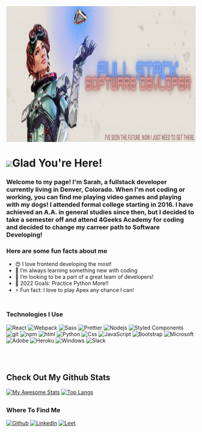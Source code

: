 <img align="center" src="banners.png" width="850" height="360"/>
<h1><img src="https://emojis.slackmojis.com/emojis/images/1643514525/5197/party_blob.gif?1643514525" width="30"/>Glad You're Here!</h1>


### Welcome to my page! I'm Sarah, a fullstack developer currently living in Denver, Colorado. When I'm not coding or working, you can find me playing video games and playing with my dogs! I attended formal college starting in 2016. I have achieved an A.A. in general studies since then, but I decided to take a semester off and attend 4Geeks Academy for coding and decided to change my carreer path to Software Developing!
### Here are some fun facts about me
- 😍 I love frontend developing the most!
- 🌱 I’m always learning something new with coding 
- 👯 I’m looking to be a part of a great team of developers!
- 🥂 2022 Goals: Practice Python More!!
- ⚡ Fun fact: I love to play Apex any chance I can!
<br></br>
<h3>Technologies I Use</h3>
<p>
  <img alt="React" src="https://img.shields.io/badge/React-20232A?style=for-the-badge&logo=react&logoColor=61DAFB" />
  <img alt="Webpack" src="https://img.shields.io/badge/-Webpack-8DD6F9?style=flat-square&logo=webpack&logoColor=white" /> 
  <img alt="Sass" src="https://img.shields.io/badge/Sass-CC6699?style=for-the-badge&logo=sass&logoColor=white" />
  <img alt="Prettier" src="https://img.shields.io/badge/-Prettier-F7B93E?style=flat-square&logo=prettier&logoColor=white" />
  <img alt="Nodejs" src="https://img.shields.io/badge/Node.js-43853D?style=for-the-badge&logo=node.js&logoColor=white" />
  <img alt="Styled Components" src="https://img.shields.io/badge/-Styled_Components-db7092?style=flat-square&logo=styled-components&logoColor=white" />
  <img alt="git" src="https://img.shields.io/badge/-Git-F05032?style=flat-square&logo=git&logoColor=white" />
  <img alt="npm" src="https://img.shields.io/badge/-NPM-CB3837?style=flat-square&logo=npm&logoColor=white" />
  <img alt="html" src="https://img.shields.io/badge/HTML-239120?style=for-the-badge&logo=html5&logoColor=white" />
  <img alt="Python" src="https://img.shields.io/badge/Python-14354C?style=for-the-badge&logo=python&logoColor=white"/>
  <img alt="Css" src="https://img.shields.io/badge/CSS-239120?&style=for-the-badge&logo=css3&logoColor=white"/>
  <img alt="JavaScript" src="https://img.shields.io/badge/JavaScript-323330?style=for-the-badge&logo=javascript&logoColor=F7DF1E"/>
  <img alt="Bootstrap" src="https://img.shields.io/badge/Bootstrap-563D7C?style=for-the-badge&logo=bootstrap&logoColor=white"/>
  <img alt="Microsoft" src="https://img.shields.io/badge/Microsoft-666666?style=for-the-badge&logo=microsoft&logoColor=white"/>
  <img alt="Adobe" src="https://img.shields.io/badge/Adobe%20Creative%20Cloud-DA1F26?style=for-the-badge&logo=Adobe%20Creative%20Cloud&logoColor=white" />
  <img alt="Heroku" src="https://img.shields.io/badge/Heroku-430098?style=for-the-badge&logo=heroku&logoColor=white" />
  <img alt="Windows" src="https://img.shields.io/badge/Windows-0078D6?style=for-the-badge&logo=windows&logoColor=white" />
  <img alt="Slack" src="https://img.shields.io/badge/Slack-4A154B?style=for-the-badge&logo=slack&logoColor=white" />
</p>
<br></br>
 <h2>Check Out My Github Stats</h2>

[![My Awesome Stats](https://awesome-github-stats.azurewebsites.net/user-stats/mcglauflins?cardType=level&theme=dracula)](https://git.io/awesome-stats-card)
[![Top Langs](https://github-readme-stats.vercel.app/api/top-langs/?username=mcglauflins&cardType=level&theme=dracula)](https://github.com/mcglauflins/github-readme-stats)
 
<h2></h2>

<h3>Where To Find Me</h3>
<p><a href="https://github.com/mcglauflins" target="_blank"><img alt="Github" src="https://img.shields.io/badge/GitHub-%2312100E.svg?&style=for-the-badge&logo=Github&logoColor=white" /></a> <a href="https://www.linkedin.com/in/sarah-mcglauflin-a9ab35185/" target="_blank"><img alt="LinkedIn" src="https://img.shields.io/badge/linkedin-%230077B5.svg?&style=for-the-badge&logo=linkedin&logoColor=white" /></a> <a href="https://leetcode.com/mcglauflins/" target="_blank"><img alt="Leet" src="https://img.shields.io/badge/-LeetCode-FFA116?style=for-the-badge&logo=LeetCode&logoColor=black" /></a>
</p>


